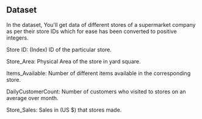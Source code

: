 ## Dataset

In the dataset, You'll get data of different stores of a supermarket company as per their store IDs which for ease has been converted to positive integers.

Store ID: (Index) ID of the particular store.

Store_Area: Physical Area of the store in yard square.

Items_Available: Number of different items available in the corresponding store.

DailyCustomerCount: Number of customers who visited to stores on an average over month.

Store_Sales: Sales in (US $) that stores made.

